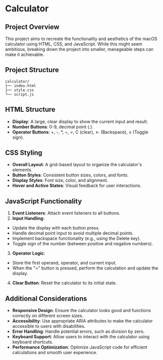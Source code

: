 # Calculator

## Project Overview

This project aims to recreate the functionality and aesthetics of the macOS calculator using HTML, CSS, and JavaScript. While this might seem ambitious, breaking down the project into smaller, manageable steps can make it achievable.

## Project Structure

```
calculator/
├── index.html
├── style.css
└── script.js
```

## HTML Structure

- **Display**: A large, clear display to show the current input and result.
- **Number Buttons**: 0-9, decimal point (.).
- **Operator Buttons**: +, -, *, ÷, =, C (clear), ← (Backspace), ± (Toggle sign).

## CSS Styling

- **Overall Layout**: A grid-based layout to organize the calculator's elements.
- **Button Styles**: Consistent button sizes, colors, and fonts.
- **Display Styles**: Font size, color, and alignment.
- **Hover and Active States**: Visual feedback for user interactions.

## JavaScript Functionality

1. **Event Listeners**: Attach event listeners to all buttons.
2. **Input Handling**:
- Update the display with each button press.
- Handle decimal point input to avoid multiple decimal points.
- Implement backspace functionality (e.g., using the Delete key).
- Toggle sign of the number (between positive and negative numbers).
3. **Operator Logic**:
- Store the first operand, operator, and current input.
- When the "=" button is pressed, perform the calculation and update the display.
4. **Clear Button**: Reset the calculator to its initial state.

## Additional Considerations

- **Responsive Design**: Ensure the calculator looks good and functions correctly on different screen sizes.
- **Accessibility**: Use appropriate ARIA attributes to make the calculator accessible to users with disabilities.
- **Error Handling**: Handle potential errors, such as division by zero.
- **Keyboard Support**: Allow users to interact with the calculator using keyboard shortcuts.
- **Performance Optimization**: Optimize JavaScript code for efficient calculations and smooth user experience.
